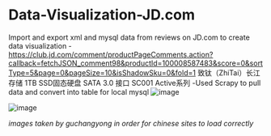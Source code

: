 # Data-Visualization-JD.com
Import and export xml and mysql data from reviews on JD.com to create data visualization 
-https://club.jd.com/comment/productPageComments.action?callback=fetchJSON_comment98&productId=100008587483&score=0&sortType=5&page=0&pageSize=10&isShadowSku=0&fold=1
致钛（ZhiTai）长江存储 1TB SSD固态硬盘 SATA 3.0 接口 SC001 Active系列
-Used Scrapy to pull data and convert into table for local mysql
![image](https://user-images.githubusercontent.com/130730924/232279950-1d95836d-7e1a-4943-9682-911197196821.png)

![image](https://user-images.githubusercontent.com/130730924/232279957-7235dc2b-8e3c-42af-9dcc-93a027abf367.png)

*images taken by guchangyong in order for chinese sites to load correctly*
